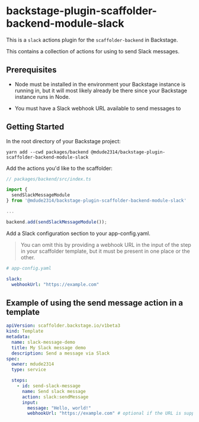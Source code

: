 # backstage-plugin-scaffolder-backend-module-slack

This is a `slack` actions plugin for the `scaffolder-backend` in Backstage.

This contains a collection of actions for using to send Slack messages.

## Prerequisites

- Node must be installed in the environment your Backstage instance is running in, but it will most likely already be there since your Backstage instance runs in Node.

- You must have a Slack webhook URL available to send messages to

## Getting Started

In the root directory of your Backstage project:

```shell
yarn add --cwd packages/backend @mdude2314/backstage-plugin-scaffolder-backend-module-slack
```

Add the actions you'd like to the scaffolder:

```typescript
// packages/backend/src/index.ts

import {
  sendSlackMessageModule
} from '@mdude2314/backstage-plugin-scaffolder-backend-module-slack'

...

backend.add(sendSlackMessageModule());

```

Add a Slack configuration section to your app-config.yaml.

> You can omit this by providing a webhook URL in the input of the step in your scaffolder template, but it must be present in one place or the other.

```yaml
# app-config.yaml

slack:
  webhookUrl: "https://example.com"
```

## Example of using the send message action in a template

```yaml
apiVersion: scaffolder.backstage.io/v1beta3
kind: Template
metadata:
  name: slack-message-demo
  title: My Slack message demo
  description: Send a message via Slack
spec:
  owner: mdude2314
  type: service

  steps:
    - id: send-slack-message
      name: Send slack message
      action: slack:sendMessage
      input:
        message: "Hello, world!"
        webhookUrl: "https://example.com" # optional if the URL is supplied in the app-config.yaml
```
